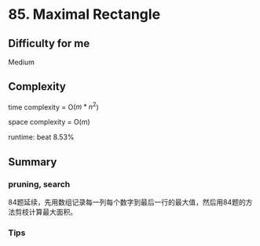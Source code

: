 # 85. Maximal Rectangle
## Difficulty for me

Medium

## Complexity
time complexity = O($m*n^2$)

space complexity = O(m)

runtime: beat 8.53%

## Summary
### pruning, search

84题延续，先用数组记录每一列每个数字到最后一行的最大值，然后用84题的方法剪枝计算最大面积。

### Tips

